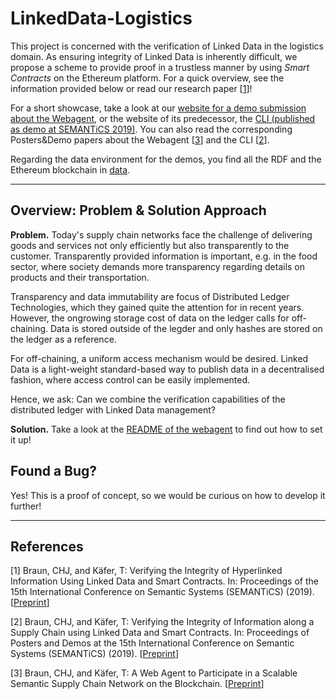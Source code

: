 # LinkedData-Logistics
This project is concerned with the verification of Linked Data in the logistics domain.
As ensuring integrity of Linked Data is inherently difficult, we propose a scheme to provide proof in a trustless manner by using *Smart Contracts* on the Ethereum platform.
For a quick overview, see the information provided below or read our research paper [[1](https://github.com/uvdsl/LinkedData-Logistics#references)]!


For a short showcase, take a look at our [website for a demo submission about the Webagent](http://people.aifb.kit.edu/co1683/2020/iswc-demo-chain/), or the website of its predecessor, the [CLI (published as demo at SEMANTiCS 2019)](http://people.aifb.kit.edu/co1683/2019/ld-chain/semantics-demo/).
You can also read the corresponding Posters&Demo papers about the Webagent [[3](https://github.com/uvdsl/LinkedData-Logistics#references)] and the CLI [[2](https://github.com/uvdsl/LinkedData-Logistics#references)].


Regarding the data environment for the demos, you find all the RDF and the Ethereum blockchain in [data](https://github.com/uvdsl/LinkedData-Logistics/tree/master/data).

---

## Overview: Problem & Solution Approach
**Problem.**
Today's supply chain networks face the challenge of delivering goods and services not only efficiently but also transparently to the customer.
Transparently provided information is important, e.g. in the food sector, where society demands more transparency regarding details on products and their transportation.

Transparency and data immutability are focus of Distributed Ledger Technologies, which they gained quite the attention for in recent years.
However, the ongrowing storage cost of data on the ledger calls for off-chaining.
Data is stored outside of the legder and only hashes are stored on the ledger as a reference.

For off-chaining, a uniform access mechanism would be desired.
Linked Data is a light-weight standard-based way to publish data in a decentralised fashion, where access control can be easily implemented.

Hence, we ask: Can we combine the verification capabilities of the distributed ledger with Linked Data management?

**Solution.** 
Take a look at the [README of the webagent](https://github.com/uvdsl/LinkedData-Logistics/tree/master/webagent) to find out how to set it up!



## Found a Bug?
Yes! This is a proof of concept, so we would be curious on how to develop it further!

---

## References

[1] Braun, CHJ, and Käfer, T: Verifying the Integrity of Hyperlinked Information Using Linked Data and Smart Contracts. In: Proceedings of the 15th International Conference on Semantic Systems (SEMANTiCS) (2019). [[Preprint](http://people.aifb.kit.edu/co1683/2019/ld-chain/semantics-demo/paper_semantics19_ld_blockchain.pdf)]

[2] Braun, CHJ, and Käfer, T: Verifying the Integrity of Information along a Supply Chain using Linked Data and Smart Contracts. In: Proceedings of Posters and Demos at the 15th International Conference on Semantic Systems (SEMANTiCS) (2019). [[Preprint](http://ceur-ws.org/Vol-2451/paper-07.pdf)]

[3] Braun, CHJ, and Käfer, T: A Web Agent to Participate in a Scalable Semantic Supply Chain Network on the Blockchain. [[Preprint](http://people.aifb.kit.edu/co1683/2020/bpm-demo/paper_bpm20demo_LD_blockchain.pdf)]
